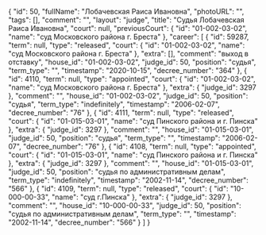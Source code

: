 {
    "id": 50,
    "fullName": "Лобачевская Раиса Ивановна",
    "photoURL": "",
    "tags": [],
    "comment": "",
    "layout": "judge",
    "title": "Судья Лобачевская Раиса Ивановна",
    "court": null,
    "previousCourt": {
        "id": "01-002-03-02",
        "name": "суд Московского района г. Бреста"
    },
    "career": [
        {
            "id": 59287,
            "term": null,
            "type": "released",
            "court": {
                "id": "01-002-03-02",
                "name": "суд Московского района г. Бреста"
            },
            "extra": [],
            "comment": "выход в отставку",
            "house_id": "01-002-03-02",
            "judge_id": 50,
            "position": "судья",
            "term_type": "",
            "timestamp": "2020-10-15",
            "decree_number": "364"
        },
        {
            "id": 4110,
            "term": null,
            "type": "appointed",
            "court": {
                "id": "01-002-03-02",
                "name": "суд Московского района г. Бреста"
            },
            "extra": {
                "judge_id": 3297
            },
            "comment": "",
            "house_id": "01-002-03-02",
            "judge_id": 50,
            "position": "судья",
            "term_type": "indefinitely",
            "timestamp": "2006-02-07",
            "decree_number": "76"
        },
        {
            "id": 4111,
            "term": null,
            "type": "released",
            "court": {
                "id": "01-015-03-01",
                "name": "суд Пинского района и г. Пинска"
            },
            "extra": {
                "judge_id": 3297
            },
            "comment": "",
            "house_id": "01-015-03-01",
            "judge_id": 50,
            "position": "судья",
            "term_type": "",
            "timestamp": "2006-02-07",
            "decree_number": "76"
        },
        {
            "id": 4108,
            "term": null,
            "type": "appointed",
            "court": {
                "id": "01-015-03-01",
                "name": "суд Пинского района и г. Пинска"
            },
            "extra": {
                "judge_id": 3297
            },
            "comment": "",
            "house_id": "01-015-03-01",
            "judge_id": 50,
            "position": "судья по административным делам",
            "term_type": "indefinitely",
            "timestamp": "2002-11-14",
            "decree_number": "566"
        },
        {
            "id": 4109,
            "term": null,
            "type": "released",
            "court": {
                "id": "10-000-00-33",
                "name": "суд г.Пинска"
            },
            "extra": {
                "judge_id": 3297
            },
            "comment": "",
            "house_id": "10-000-00-33",
            "judge_id": 50,
            "position": "судья по административным делам",
            "term_type": "",
            "timestamp": "2002-11-14",
            "decree_number": "566"
        }
    ]
}